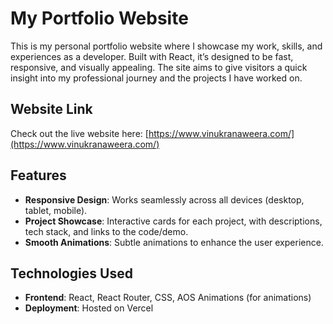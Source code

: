 # My Portfolio Website

This is my personal portfolio website where I showcase my work, skills, and experiences as a developer. Built with React, it’s designed to be fast, responsive, and visually appealing. The site aims to give visitors a quick insight into my professional journey and the projects I have worked on.

## Website Link

Check out the live website here: [https://www.vinukranaweera.com/](https://www.vinukranaweera.com/)

## Features

* **Responsive Design**: Works seamlessly across all devices (desktop, tablet, mobile).
* **Project Showcase**: Interactive cards for each project, with descriptions, tech stack, and links to the code/demo.
* **Smooth Animations**: Subtle animations to enhance the user experience.

## Technologies Used

* **Frontend**: React, React Router, CSS, AOS Animations (for animations)
* **Deployment**: Hosted on Vercel
